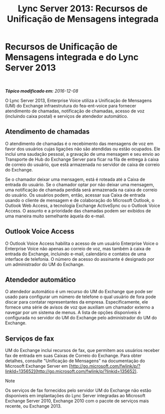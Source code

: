﻿---
title: 'Lync Server 2013: Recursos de Unificação de Mensagens integrada'
TOCTitle: Recursos de Unificação de Mensagens integrada e do Lync Server
ms:assetid: 094f549d-fccc-43ab-9f39-6ddd18130915
ms:mtpsurl: https://technet.microsoft.com/pt-br/library/Gg398144(v=OCS.15)
ms:contentKeyID: 49305818
ms.date: 12/10/2016
mtps_version: v=OCS.15
ms.translationtype: HT
---

# Recursos de Unificação de Mensagens integrada e do Lync Server 2013

 

_**Tópico modificado em:** 2016-12-08_

O Lync Server 2013, Enterprise Voice utiliza a Unificação de Mensagens (UM) do Exchange infraestrutura do fea-ent-voice para fornecer atendimento de chamadas, notificação de chamadas, acesso de voz (incluindo caixa postal) e serviços de atendedor automático.

## Atendimento de chamadas

O atendimento de chamadas é o recebimento das mensagens de voz em favor dos usuários cujas ligações não são atendidas ou estão ocupados. Ele inclui uma saudação pessoal, a gravação de uma mensagem e seu envio ao Transporte de Hub do Exchange Server para ficar na fila de entrega à caixa de correio do usuário, que está armazenada no servidor de caixa de correio do Exchange.

Se o chamador deixar uma mensagem, está é roteada até a Caixa de entrada do usuário. Se o chamador optar por não deixar uma mensagem, uma notificação de chamada perdida será armazenada na caixa de correio do usuário. Os usuários podem, então, acessar sua Caixa de entrada usando o cliente de mensagem e de colaboração do Microsoft Outlook, o Outlook Web Access, a tecnologia Exchange ActiveSync ou o Outlook Voice Access. O assunto e a prioridade das chamadas podem ser exibidos de uma maneira muito semelhante àquela do e-mail.

## Outlook Voice Access

O Outlook Voice Access habilita o acesso de um usuário Enterprise Voice o Enterprise Voice não apenas ao correio de voz, mas também à caixa de entrada do Exchange, incluindo e-mail, calendário e contatos de uma interface de telefonia. O número de acesso do assinante é designado por um administrador do UM do Exchange.

## Atendedor automático

O atendedor automático é um recurso do UM do Exchange que pode ser usado para configurar um número de telefone o qual usuário de fora pode discar para contatar representantes da empresa. Especificamente, ele fornece uma série de avisos de voz que auxiliam um chamador externo a navegar por um sistema de menus. A lista de opções disponíveis é configurada no servidor do UM do Exchange pelo administrador do UM do Exchange.

## Serviços de fax

UM do Exchange inclui recursos de fax, que permitem aos usuários receber fax de entrada em suas Caixas de Correio do Exchange. Para obter detalhes, consulte "Unificação de Mensagens" na documentação do Microsoft Exchange Server em [http://go.microsoft.com/fwlink/p/?linkId=135652](http://go.microsoft.com/fwlink/p/?linkid=135652).

> [!note]  
> Os serviços de fax fornecidos pelo servidor UM do Exchange não estão disponíveis em implantações do Lync Server integradas ao Microsoft Exchange Server 2010, Exchange 2010 com o pacote de serviços mais recente, ou Exchange 2013.
